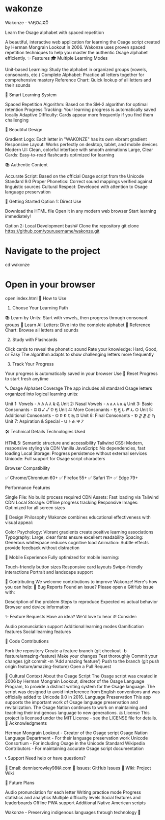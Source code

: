 # wakonze
Wakonze - 𐓏𐒰𐒼𐓂𐓁𐓓𐒻̄

Learn the Osage alphabet with spaced repetition

A beautiful, interactive web application for learning the Osage script created by Herman Mongrain Lookout in 2006. Wakonze uses proven spaced repetition techniques to help you master the authentic Osage alphabet efficiently.
✨ Features
🎓 Multiple Learning Modes

Unit-based Learning: Study the alphabet in organized groups (vowels, consonants, etc.)
Complete Alphabet: Practice all letters together for comprehensive mastery
Reference Chart: Quick lookup of all letters and their sounds

🧠 Smart Learning System

Spaced Repetition Algorithm: Based on the SM-2 algorithm for optimal retention
Progress Tracking: Your learning progress is automatically saved locally
Adaptive Difficulty: Cards appear more frequently if you find them challenging

🎨 Beautiful Design

Gradient Logo: Each letter in "WAKONZE" has its own vibrant gradient
Responsive Layout: Works perfectly on desktop, tablet, and mobile devices
Modern UI: Clean, colorful interface with smooth animations
Large, Clear Cards: Easy-to-read flashcards optimized for learning

📚 Authentic Content

Accurate Script: Based on the official Osage script from the Unicode Standard 9.0
Proper Phonetics: Correct sound mappings verified against linguistic sources
Cultural Respect: Developed with attention to Osage language preservation

🚀 Getting Started
Option 1: Direct Use

Download the HTML file
Open it in any modern web browser
Start learning immediately!

Option 2: Local Development
bash# Clone the repository
git clone https://github.com/yourusername/wakonze.git

# Navigate to the project
cd wakonze

# Open in your browser
open index.html
📖 How to Use
1. Choose Your Learning Path

📚 Learn by Units: Start with vowels, then progress through consonant groups
🌟 Learn All Letters: Dive into the complete alphabet
📖 Reference Chart: Browse all letters and sounds

2. Study with Flashcards

Click cards to reveal the phonetic sound
Rate your knowledge: Hard, Good, or Easy
The algorithm adapts to show challenging letters more frequently

3. Track Your Progress

Your progress is automatically saved in your browser
Use 🔄 Reset Progress to start fresh anytime

🔤 Osage Alphabet Coverage
The app includes all standard Osage letters organized into logical learning units:

Unit 1: Vowels - 𐒰 𐒱 𐒲 𐒳 𐒴 𐒵
Unit 2: Nasal Vowels - 𐓘 𐓙 𐓚 𐓛 𐓜 𐓝
Unit 3: Basic Consonants - 𐒷 𐒸 𐒹 𐒺 𐒻 𐒼
Unit 4: More Consonants - 𐒽 𐒾 𐒿 𐓀 𐓁 𐓂
Unit 5: Additional Consonants - 𐓃 𐓄 𐓅 𐓆 𐓇 𐓈
Unit 6: Final Consonants - 𐓉 𐓊 𐓋 𐓌 𐓍
Unit 7: Aspiration & Special - 𐓎 𐓏 𐓐 𐓑 𐓒

🛠️ Technical Details
Technologies Used

HTML5: Semantic structure and accessibility
Tailwind CSS: Modern, responsive styling via CDN
Vanilla JavaScript: No dependencies, fast loading
Local Storage: Progress persistence without external services
Unicode: Full support for Osage script characters

Browser Compatibility

✅ Chrome/Chromium 60+
✅ Firefox 55+
✅ Safari 11+
✅ Edge 79+

Performance Features

Single File: No build process required
CDN Assets: Fast loading via Tailwind CDN
Local Storage: Offline progress tracking
Responsive Images: Optimized for all screen sizes

🎨 Design Philosophy
Wakonze combines educational effectiveness with visual appeal:

Color Psychology: Vibrant gradients create positive learning associations
Typography: Large, clear fonts ensure excellent readability
Spacing: Generous whitespace reduces cognitive load
Animation: Subtle effects provide feedback without distraction

📱 Mobile Experience
Fully optimized for mobile learning:

Touch-friendly button sizes
Responsive card layouts
Swipe-friendly interactions
Portrait and landscape support

🤝 Contributing
We welcome contributions to improve Wakonze! Here's how you can help:
🐛 Bug Reports
Found an issue? Please open a GitHub issue with:

Description of the problem
Steps to reproduce
Expected vs actual behavior
Browser and device information

✨ Feature Requests
Have an idea? We'd love to hear it! Consider:

Audio pronunciation support
Additional learning modes
Gamification features
Social learning features

🔧 Code Contributions

Fork the repository
Create a feature branch (git checkout -b feature/amazing-feature)
Make your changes
Test thoroughly
Commit your changes (git commit -m 'Add amazing feature')
Push to the branch (git push origin feature/amazing-feature)
Open a Pull Request

📜 Cultural Context
About the Osage Script
The Osage script was created in 2006 by Herman Mongrain Lookout, director of the Osage Language Program, to provide a distinct writing system for the Osage language. The script was designed to avoid interference from English conventions and was officially added to Unicode 9.0 in 2016.
Language Preservation
This app supports the important work of Osage language preservation and revitalization. The Osage Nation continues to work on maintaining and teaching their indigenous language to new generations.
⚖️ License
This project is licensed under the MIT License - see the LICENSE file for details.
🙏 Acknowledgments

Herman Mongrain Lookout - Creator of the Osage script
Osage Nation Language Department - For their language preservation work
Unicode Consortium - For including Osage in the Unicode Standard
Wikipedia Contributors - For maintaining accurate Osage script documentation

📞 Support
Need help or have questions?

📧 Email: denniscrowley98@.com
💬 Issues: GitHub Issues
📖 Wiki: Project Wiki

🔮 Future Plans

 Audio pronunciation for each letter
 Writing practice mode
 Progress statistics and analytics
 Multiple difficulty levels
 Social features and leaderboards
 Offline PWA support
 Additional Native American scripts


Wakonze - Preserving indigenous languages through technology 🌟
